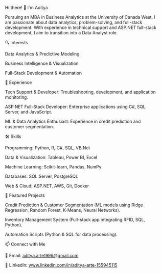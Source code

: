 Hi there! 👋 I'm Aditya

Pursuing an MBA in Business Analytics at the University of Canada West, I am passionate about data analytics, problem-solving, and full-stack development. With experience in technical support and ASP.NET full-stack development, I aim to transition into a Data Analyst role.

🔍 Interests

Data Analytics & Predictive Modeling

Business Intelligence & Visualization

Full-Stack Development & Automation

💼 Experience

Tech Support & Developer: Troubleshooting, development, and application monitoring.

ASP.NET Full-Stack Developer: Enterprise applications using C#, SQL Server, and JavaScript.

ML & Data Analytics Enthusiast: Experience in credit prediction and customer segmentation.

🛠️ Skills

Programming: Python, R, C#, SQL, VB.Net

Data & Visualization: Tableau, Power BI, Excel

Machine Learning: Scikit-learn, Pandas, NumPy

Databases: SQL Server, PostgreSQL

Web & Cloud: ASP.NET, AWS, Git, Docker

📂 Featured Projects

Credit Prediction & Customer Segmentation (ML models using Ridge Regression, Random Forest, K-Means, Neural Networks).

Inventory Management System (Full-stack app integrating RFID, SQL, Python).

Automation Scripts (Python & SQL for data processing).

📫 Connect with Me

📧 Email: aditya.arte1996@gmail.com

💼 LinkedIn: www.linkedin.com/in/aditya-arte-155945115
